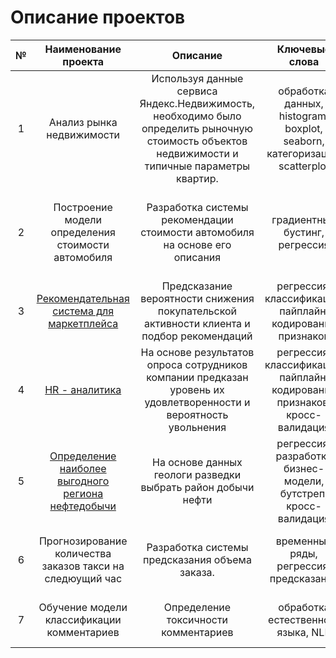  # Описание проектов
<table>
    <thead>
        <tr>
            <th>№</th>
            <th>Наименование проекта</th>
            <th>Описание</th>
            <th>Ключевые слова</th>
            <th>Стек</th>
        </tr>
    </thead>
    <tbody>
        <tr>
            <td rowspan=1 align="center">1</td>
            <td align="center">Анализ рынка недвижимости</td>
            <td align="center">Используя данные сервиса Яндекс.Недвижимость, 
             необходимо было определить рыночную стоимость объектов недвижимости и типичные параметры квартир.</td>
            <td align="center">обработка данных, histogram, boxplot, seaborn,
категоризация, scatterplot</td>
            <td align="center">python, pandas, matplotlib</td>
        </tr>
        <tr>
            <td align="center">2</td>
            <td align="center">Построение модели определения стоимости автомобиля</td>
            <td align="center">Разработка системы рекомендации стоимости автомобиля на основе его описания</td>
            <td align="center">градиентный бустинг, регрессия</td>
            <td align="center">python, pandas, numpy, statsmodels, sklearn, LGBM, matplotlib</td>
        </tr>
        <tr>
            <td align="center">3</td>
            <td align="center">
             <a href="https://github.com/alexsoldatova/Yandex_praktikum_projects/tree/main/Personal%20recommendations">Рекомендательная система для маркетплейса</a>
            </td>
            <td align="center">Предсказание вероятности снижения покупательской активности клиента и подбор рекомендаций</td>
            <td align="center">регрессия, классификация, пайплайн, кодирование признаков</td>
            <td align="center">python, pandas, sklearn, seaborn, shap</td>
        </tr>
        <tr>
            <td align="center">4</td>
            <td align="center">
             <a href="https://github.com/alexsoldatova/Yandex_praktikum_projects/tree/main/HR%20analytics">HR - аналитика</a>
             </td>
            <td align="center">На основе результатов опроса сотрудников компании предказан уровень их удовлетворенности и вероятность увольнения</td>
            <td align="center">регрессия, классификация, пайплайн, кодирование признаков, кросс-валидация</td>
            <td align="center">python, pandas, sklearn, seaborn, shap</td>
        </tr>
        <tr>
            <td align="center">5</td>
            <td align="center">
            <a href="https://github.com/alexsoldatova/Yandex_praktikum_projects/tree/main/Well_locations_bootstrap">Определение наиболее выгодного региона нефтедобычи</a>
            </td>
            <td align="center">На основе данных геологи разведки выбрать район добычи нефти</td>
            <td align="center">регрессия, разработка бизнес-модели, бутстреп, кросс-валидация</td>
            <td align="center">python, pandas, sklearn, scipy</td>
        </tr>
        <tr>
            <td align="center">6</td>
            <td align="center">Прогнозирование количества заказов такси на следюущий час</td>
            <td align="center">Разработка системы предсказания объема заказа.</td>
            <td align="center">временные ряды, регрессия, предсказания</td>
            <td align="center">python, pandas, numpy, statsmodels, sklearn</td>
        </tr>
        <tr>
            <td align="center">7</td>
            <td align="center">Обучение модели классификации комментариев</td>
            <td align="center"> Определение токсичности комментариев</td>
            <td align="center"> обработка естественного языка, NLP</td>
            <td align="center">python, pandas, tf-idf, BERT, nltk</td>
        </tr>
    </tbody>
</table>
